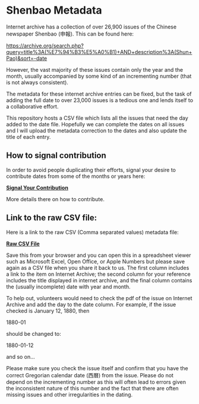 # Shenbao Metadata

Internet archive has a collection of over 26,900 issues of the Chinese newspaper Shenbao (申報). This can be found here:

https://archive.org/search.php?query=title%3A(%E7%94%B3%E5%A0%B1)+AND+description%3A(Shun+Pao)&sort=-date

However, the vast majority of these issues contain only the year and the month, usually accompanied by some kind of an incrementing number (that is not always consistent).

The metadata for these internet archive entries can be fixed, but the task of adding the full date to over 23,000 issues is a tedious one and lends itself to a collaborative effort. 

This repository hosts a CSV file which lists all the issues that need the day added to the date file. Hopefully we can complete the dates on all issues and I will upload the metadata correction to the dates and also update the title of each entry.

## How to signal contribution

In order to avoid people duplicating their efforts, signal your desire to contribute dates from some of the months or years here:

**[Signal Your Contribution](https://github.com/ephialtes-t/shenbao-metadata/discussions/1)**

More details there on how to contribute.

## Link to the raw CSV file:

Here is a link to the raw CSV (Comma separated values) metadata file:

**[Raw CSV File](https://raw.githubusercontent.com/ephialtes-t/shenbao-metadata/main/metadata.csv)**

Save this from your browser and you can open this in a spreadsheet viewer such as Microsoft Excel, Open Office, or Apple Numbers but please save again as a CSV file when you share it back to us. The first column includes a link to the item on Internet Archive; the second column for your reference includes the title displayed in internet archive, and the final column contains the (usually incomplete) date with year and month.

To help out, volunteers would need to check the pdf of the issue on Internet Archive and add the day to the date column. For example, if the issue checked is January 12, 1880, then 

1880-01

should be changed to:

1880-01-12

and so on...

Please make sure you check the issue itself and confirm that you have the correct Gregorian calendar date (西曆) from the issue. Please do not depend on the incrementing number as this will often lead to errors given the inconsistent nature of this number and the fact that there are often missing issues and other irregularities in the dating.
